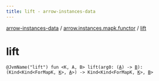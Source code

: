 ```yaml
---
title: lift - arrow-instances-data
---
```


[arrow-instances-data](../index.html) / [arrow.instances.mapk.functor](index.html) / [lift](./lift.html)

# lift

`@JvmName("lift") fun <K, A, B> lift(arg0: (`[`A`](lift.html#A)`) -> `[`B`](lift.html#B)`): (Kind<Kind<ForMapK, `[`K`](lift.html#K)`>, `[`A`](lift.html#A)`>) -> Kind<Kind<ForMapK, `[`K`](lift.html#K)`>, `[`B`](lift.html#B)`>`